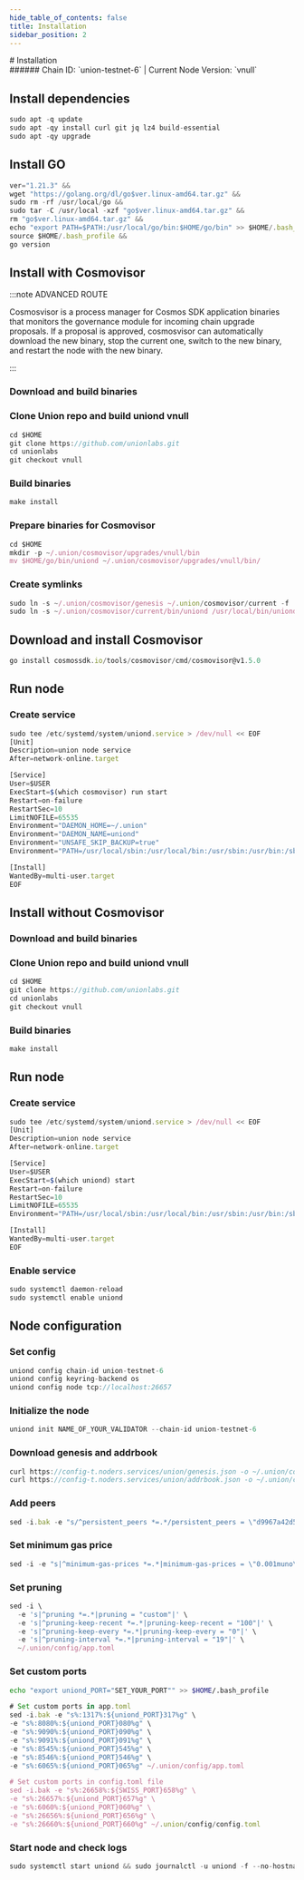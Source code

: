 ```yaml
---
hide_table_of_contents: false
title: Installation
sidebar_position: 2
---
```


<div class="h1-with-icon icon-union">
# Installation
</div>
###### Chain ID: `union-testnet-6` | Current Node Version: `vnull`

## Install dependencies

```js
sudo apt -q update
sudo apt -qy install curl git jq lz4 build-essential
sudo apt -qy upgrade
```

## Install GO
```js
ver="1.21.3" &&
wget "https://golang.org/dl/go$ver.linux-amd64.tar.gz" &&
sudo rm -rf /usr/local/go &&
sudo tar -C /usr/local -xzf "go$ver.linux-amd64.tar.gz" &&
rm "go$ver.linux-amd64.tar.gz" &&
echo "export PATH=$PATH:/usr/local/go/bin:$HOME/go/bin" >> $HOME/.bash_profile &&
source $HOME/.bash_profile &&
go version
```

## Install with Cosmovisor
:::note ADVANCED ROUTE

Cosmosvisor is a process manager for Cosmos SDK application binaries that monitors the governance module for incoming chain upgrade proposals. If a proposal is approved, cosmosvisor can automatically download the new binary, stop the current one, switch to the new binary, and restart the node with the new binary.

:::
### Download and build binaries
### Clone Union repo and build uniond vnull
```js
cd $HOME
git clone https://github.com/unionlabs.git
cd unionlabs
git checkout vnull
```

### Build binaries
```js
make install
```
### Prepare binaries for Cosmovisor
```js
cd $HOME
mkdir -p ~/.union/cosmovisor/upgrades/vnull/bin
mv $HOME/go/bin/uniond ~/.union/cosmovisor/upgrades/vnull/bin/
```

### Create symlinks
```js
sudo ln -s ~/.union/cosmovisor/genesis ~/.union/cosmovisor/current -f
sudo ln -s ~/.union/cosmovisor/current/bin/uniond /usr/local/bin/uniond -f
```

## Download and install Cosmovisor
```js
go install cosmossdk.io/tools/cosmovisor/cmd/cosmovisor@v1.5.0
```

## Run node
### Create service
```js
sudo tee /etc/systemd/system/uniond.service > /dev/null << EOF
[Unit]
Description=union node service
After=network-online.target

[Service]
User=$USER
ExecStart=$(which cosmovisor) run start
Restart=on-failure
RestartSec=10
LimitNOFILE=65535
Environment="DAEMON_HOME=~/.union"
Environment="DAEMON_NAME=uniond"
Environment="UNSAFE_SKIP_BACKUP=true"
Environment="PATH=/usr/local/sbin:/usr/local/bin:/usr/sbin:/usr/bin:/sbin:/bin:/usr/games:/usr/local/games:/snap/bin:~/.union/cosmovisor/current/bin"

[Install]
WantedBy=multi-user.target
EOF
```

## Install without Cosmovisor

### Download and build binaries
### Clone Union repo and build uniond vnull
```js
cd $HOME
git clone https://github.com/unionlabs.git
cd unionlabs
git checkout vnull
```

### Build binaries
```js
make install
```

## Run node
### Create service
```js
sudo tee /etc/systemd/system/uniond.service > /dev/null << EOF
[Unit]
Description=union node service
After=network-online.target

[Service]
User=$USER
ExecStart=$(which uniond) start
Restart=on-failure
RestartSec=10
LimitNOFILE=65535
Environment="PATH=/usr/local/sbin:/usr/local/bin:/usr/sbin:/usr/bin:/sbin:/bin:/usr/games:/usr/local/games:/snap/bin"

[Install]
WantedBy=multi-user.target
EOF
```

### Enable service
```js
sudo systemctl daemon-reload
sudo systemctl enable uniond
```

## Node configuration
### Set config
```js
uniond config chain-id union-testnet-6
uniond config keyring-backend os
uniond config node tcp://localhost:26657
```

### Initialize the node
```js
uniond init NAME_OF_YOUR_VALIDATOR --chain-id union-testnet-6
```

### Download genesis and addrbook
```js
curl https://config-t.noders.services/union/genesis.json -o ~/.union/config/genesis.json
curl https://config-t.noders.services/union/addrbook.json -o ~/.union/config/addrbook.json
```
### Add peers
```js
sed -i.bak -e "s/^persistent_peers *=.*/persistent_peers = \"d9967a42d574c59a66af1a25dade03af6a41b979@union-t-rpc.noders.services:11656\"/" ~/.union/config/config.toml
```

### Set minimum gas price
```js
sed -i -e "s|^minimum-gas-prices *=.*|minimum-gas-prices = \"0.001muno\"|" ~/.union/config/app.toml
```
### Set pruning
```js
sed -i \
  -e 's|^pruning *=.*|pruning = "custom"|' \
  -e 's|^pruning-keep-recent *=.*|pruning-keep-recent = "100"|' \
  -e 's|^pruning-keep-every *=.*|pruning-keep-every = "0"|' \
  -e 's|^pruning-interval *=.*|pruning-interval = "19"|' \
  ~/.union/config/app.toml
```

### Set custom ports

```bash
echo "export uniond_PORT="SET_YOUR_PORT"" >> $HOME/.bash_profile
```

```js
# Set custom ports in app.toml
sed -i.bak -e "s%:1317%:${uniond_PORT}317%g" \
-e "s%:8080%:${uniond_PORT}080%g" \
-e "s%:9090%:${uniond_PORT}090%g" \
-e "s%:9091%:${uniond_PORT}091%g" \
-e "s%:8545%:${uniond_PORT}545%g" \
-e "s%:8546%:${uniond_PORT}546%g" \
-e "s%:6065%:${uniond_PORT}065%g" ~/.union/config/app.toml

# Set custom ports in config.toml file
sed -i.bak -e "s%:26658%:${SWISS_PORT}658%g" \
-e "s%:26657%:${uniond_PORT}657%g" \
-e "s%:6060%:${uniond_PORT}060%g" \
-e "s%:26656%:${uniond_PORT}656%g" \
-e "s%:26660%:${uniond_PORT}660%g" ~/.union/config/config.toml
```

### Start node and check logs
```js
sudo systemctl start uniond && sudo journalctl -u uniond -f --no-hostname -o cat
```
